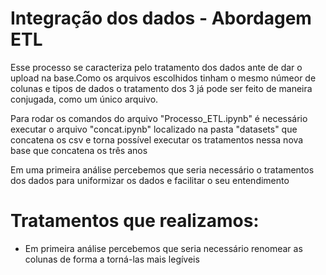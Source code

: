 # Integração dos dados - Abordagem ETL

Esse processo se caracteriza pelo tratamento dos dados ante de dar o upload na base.Como os arquivos escolhidos tinham o mesmo númeor de colunas e tipos de dados o tratamento dos 3 já pode ser feito de maneira conjugada, como um único arquivo.

Para rodar os comandos do arquivo "Processo_ETL.ipynb" é necessário executar o arquivo "concat.ipynb" localizado na pasta "datasets" que concatena os csv e torna possível executar os tratamentos nessa nova base que concatena os três anos

Em uma primeira análise percebemos que seria necessário o tratamentos dos dados para uniformizar os dados e facilitar o seu entendimento

# Tratamentos que realizamos:
-   Em primeira análise percebemos que seria necessário renomear as colunas de forma a torná-las mais legíveis
